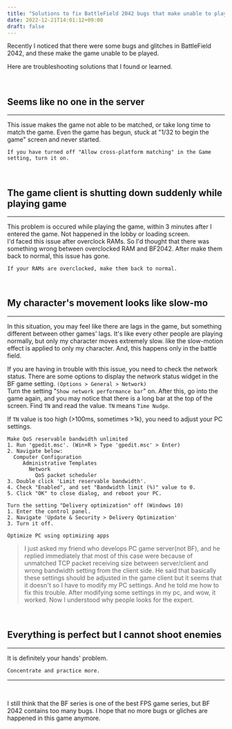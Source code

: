 ```yaml
---
title: "Solutions to fix BattleField 2042 bugs that make unable to play"
date: 2022-12-21T14:01:12+09:00
draft: false
---
```


Recently I noticed that there were some bugs and glitches in BattleField 2042, and these make the game unable to be played.

Here are troubleshooting solutions that I found or learned.

&nbsp;
## Seems like no one in the server
---
This issue makes the game not able to be matched, or take long time to match the game. Even the game has begun, stuck at "1/32 to begin the game" screen and never started.
```
If you have turned off "Allow cross-platform matching" in the Game setting, turn it on.
```

&nbsp;
## The game client is shutting down suddenly while playing game
---
This problem is occured while playing the game, within 3 minutes after I entered the game. Not happened in the lobby or loading screen.  
I'd faced this issue after overclock RAMs. So I'd thought that there was something wrong between overclocked RAM and BF2042. After make them back to normal, this issue has gone.
```
If your RAMs are overclocked, make them back to normal.
```

&nbsp;
## My character's movement looks like slow-mo
---
In this situation, you may feel like there are lags in the game, but something different between other games' lags. It's like every other people are playing normally, but only my character moves extremely slow. like the slow-motion effect is applied to only my character. And, this happens only in the battle field. 

If you are having in trouble with this issue, you need to check the network status. There are some options to display the network status widget in the BF game setting. `(Options > General > Network)`  
Turn the setting "`Show network performance bar`" on. After this, go into the game again, and you may notice that there is a long bar at the top of the screen. Find `TN` and read the value. `TN` means `Time Nudge`.  

 If `TN` value is too high (>100ms, sometimes >1k), you need to adjust your PC settings. 

```
Make QoS reservable bandwidth unlimited
1. Run 'gpedit.msc'. (Win+R > Type 'gpedit.msc' > Enter)
2. Navigate below:
  Computer Configuration
     Administrative Templates
       Network
         QoS packet scheduler
3. Double click 'Limit reservable bandwidth'.
4. Check "Enabled", and set "Bandwidth limit (%)" value to 0.
5. Click "OK" to close dialog, and reboot your PC.
```

```
Turn the setting "Delivery optimization" off (Windows 10)
1. Enter the control panel.
2. Navigate 'Update & Security > Delivery Optimization'
3. Turn it off.
```
```
Optimize PC using optimizing apps
```
> I just asked my friend who develops PC game server(not BF), and he replied immediately that most of this case were because of unmatched TCP packet receiving size between server/client and wrong bandwidth setting from the client side. He said that basically these settings should be adjusted in the game client but it seems that it doesn't so I have to modify my PC settings. And he told me how to fix this trouble. After modifying some settings in my pc, and wow, it worked. Now I understood why people looks for the expert.

&nbsp;
## Everything is perfect but I cannot shoot enemies
---
It is definitely your hands' problem. 
```
Concentrate and practice more.
```

---
&nbsp;

I still think that the BF series is one of the best FPS game series, but BF 2042 contains too many bugs. I hope that no more bugs or gliches are happened in this game anymore.